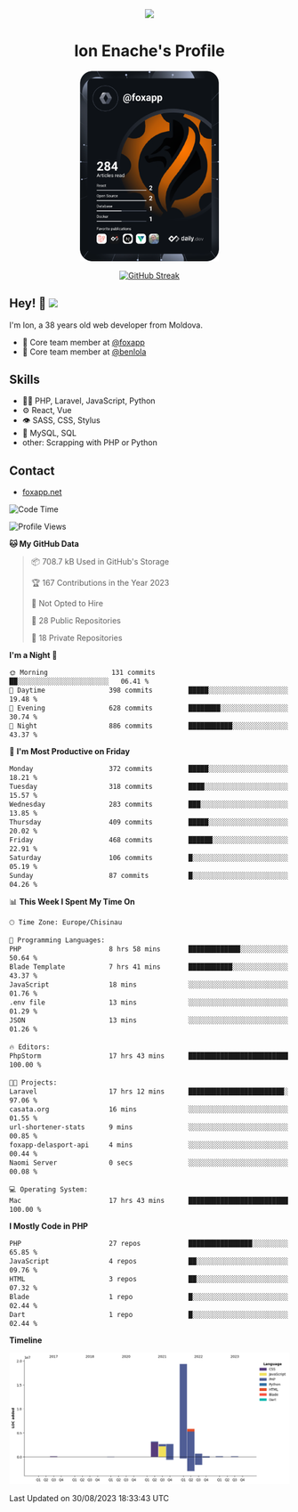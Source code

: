 <div id="header" align="center">
  <img src="https://media.giphy.com/media/M9gbBd9nbDrOTu1Mqx/giphy.gif" width="100"/>
	<h1>Ion Enache's Profile</h1>
</div>
<div align="center">
	<a href="https://app.daily.dev/foxapp"><img src="https://github.com/foxapp/foxapp/blob/master/devcard.svg" width="250" alt="Ion Enache's Dev Card"/></a>
</div>


<div align="center">
	
[![GitHub Streak](http://github-readme-streak-stats.herokuapp.com?user=foxapp&hide_border=true&date_format=M%20j%5B%2C%20Y%5D)](https://git.io/streak-stats)
	
</div>


## Hey! 👋 <img src="https://media.giphy.com/media/hvRJCLFzcasrR4ia7z/giphy.gif" width="30px"/>
I'm Ion, a 38 years old web developer from Moldova.


- 👥 Core team member at [@foxapp](https://github.com/foxapp)
- 👥 Core team member at [@benlola](https://github.com/benlola)

## Skills
- 👨‍💻 PHP, Laravel, JavaScript, Python
- ⚙️ React, Vue
- 👁️ SASS, CSS, Stylus
- 💽 MySQL, SQL
- other: Scrapping with PHP or Python

## Contact
- [foxapp.net](https://www.foxapp.net)

<!--START_SECTION:waka-->
![Code Time](http://img.shields.io/badge/Code%20Time-1%2C485%20hrs%2025%20mins-blue)

![Profile Views](http://img.shields.io/badge/Profile%20Views-1-blue)

**🐱 My GitHub Data** 

> 📦 708.7 kB Used in GitHub's Storage 
 > 
> 🏆 167 Contributions in the Year 2023
 > 
> 🚫 Not Opted to Hire
 > 
> 📜 28 Public Repositories 
 > 
> 🔑 18 Private Repositories 
 > 
**I'm a Night 🦉** 

```text
🌞 Morning                131 commits         ██░░░░░░░░░░░░░░░░░░░░░░░   06.41 % 
🌆 Daytime                398 commits         █████░░░░░░░░░░░░░░░░░░░░   19.48 % 
🌃 Evening                628 commits         ████████░░░░░░░░░░░░░░░░░   30.74 % 
🌙 Night                  886 commits         ███████████░░░░░░░░░░░░░░   43.37 % 
```
📅 **I'm Most Productive on Friday** 

```text
Monday                   372 commits         █████░░░░░░░░░░░░░░░░░░░░   18.21 % 
Tuesday                  318 commits         ████░░░░░░░░░░░░░░░░░░░░░   15.57 % 
Wednesday                283 commits         ███░░░░░░░░░░░░░░░░░░░░░░   13.85 % 
Thursday                 409 commits         █████░░░░░░░░░░░░░░░░░░░░   20.02 % 
Friday                   468 commits         ██████░░░░░░░░░░░░░░░░░░░   22.91 % 
Saturday                 106 commits         █░░░░░░░░░░░░░░░░░░░░░░░░   05.19 % 
Sunday                   87 commits          █░░░░░░░░░░░░░░░░░░░░░░░░   04.26 % 
```


📊 **This Week I Spent My Time On** 

```text
🕑︎ Time Zone: Europe/Chisinau

💬 Programming Languages: 
PHP                      8 hrs 58 mins       █████████████░░░░░░░░░░░░   50.64 % 
Blade Template           7 hrs 41 mins       ███████████░░░░░░░░░░░░░░   43.37 % 
JavaScript               18 mins             ░░░░░░░░░░░░░░░░░░░░░░░░░   01.76 % 
.env file                13 mins             ░░░░░░░░░░░░░░░░░░░░░░░░░   01.29 % 
JSON                     13 mins             ░░░░░░░░░░░░░░░░░░░░░░░░░   01.26 % 

🔥 Editors: 
PhpStorm                 17 hrs 43 mins      █████████████████████████   100.00 % 

🐱‍💻 Projects: 
Laravel                  17 hrs 12 mins      ████████████████████████░   97.06 % 
casata.org               16 mins             ░░░░░░░░░░░░░░░░░░░░░░░░░   01.55 % 
url-shortener-stats      9 mins              ░░░░░░░░░░░░░░░░░░░░░░░░░   00.85 % 
foxapp-delasport-api     4 mins              ░░░░░░░░░░░░░░░░░░░░░░░░░   00.44 % 
Naomi Server             0 secs              ░░░░░░░░░░░░░░░░░░░░░░░░░   00.08 % 

💻 Operating System: 
Mac                      17 hrs 43 mins      █████████████████████████   100.00 % 
```

**I Mostly Code in PHP** 

```text
PHP                      27 repos            ████████████████░░░░░░░░░   65.85 % 
JavaScript               4 repos             ██░░░░░░░░░░░░░░░░░░░░░░░   09.76 % 
HTML                     3 repos             ██░░░░░░░░░░░░░░░░░░░░░░░   07.32 % 
Blade                    1 repo              █░░░░░░░░░░░░░░░░░░░░░░░░   02.44 % 
Dart                     1 repo              █░░░░░░░░░░░░░░░░░░░░░░░░   02.44 % 
```



**Timeline**

![Lines of Code chart](https://raw.githubusercontent.com/foxapp/foxapp/master/assets/bar_graph.png)


 Last Updated on 30/08/2023 18:33:43 UTC
<!--END_SECTION:waka-->
